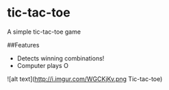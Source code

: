 # tic-tac-toe
A simple tic-tac-toe game

##Features
- Detects winning combinations!
- Computer plays O

![alt text](http://i.imgur.com/WGCKjKv.png Tic-tac-toe)
